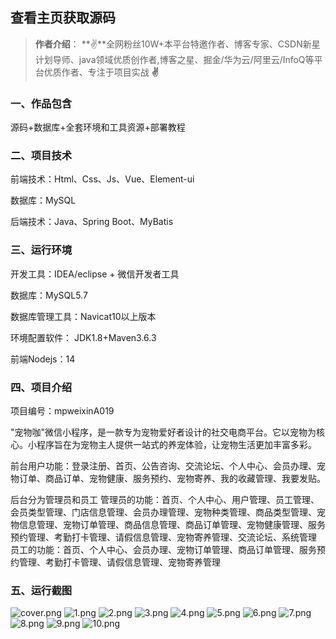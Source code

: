 
 
## 查看主页获取源码

> **作者介绍**： **✌**全网粉丝10W+本平台特邀作者、博客专家、CSDN新星计划导师、java领域优质创作者,博客之星、掘金/华为云/阿里云/InfoQ等平台优质作者、专注于项目实战 **✌**

  

### 一、作品包含

源码+数据库+全套环境和工具资源+部署教程

### 二、项目技术

前端技术：Html、Css、Js、Vue、Element-ui

数据库：MySQL

后端技术：Java、Spring Boot、MyBatis

  

### 三、运行环境

开发工具：IDEA/eclipse + 微信开发者工具

数据库：MySQL5.7

数据库管理工具：Navicat10以上版本

环境配置软件： JDK1.8+Maven3.6.3

前端Nodejs：14


### 四、项目介绍
项目编号：mpweixinA019

"宠物咖"微信小程序，是一款专为宠物爱好者设计的社交电商平台。它以宠物为核心。小程序旨在为宠物主人提供一站式的养宠体验，让宠物生活更加丰富多彩。

前台用户功能：登录注册、首页、公告咨询、交流论坛、个人中心、会员办理、宠物订单、商品订单、宠物健康、服务预约、宠物寄养、我的收藏管理、我要发贴。

后台分为管理员和员工
管理员的功能：首页、个人中心、用户管理、员工管理、会员类型管理、门店信息管理、会员办理管理、宠物种类管理、商品类型管理、宠物信息管理、宠物订单管理、商品信息管理、商品订单管理、宠物健康管理、服务预约管理、考勤打卡管理、请假信息管理、宠物寄养管理、交流论坛、系统管理
员工的功能：首页、个人中心、会员办理、宠物订单管理、商品订单管理、服务预约管理、考勤打卡管理、请假信息管理、宠物寄养管理

### 五、运行截图

![cover.png](./cover.png)
![1.png](./1.png)
![2.png](./2.png)
![3.png](./3.png)
![4.png](./4.png)
![5.png](./5.png)
![6.png](./6.png)
![7.png](./7.png)
![8.png](./8.png)
![9.png](./9.png)
![10.png](./10.png)




  
